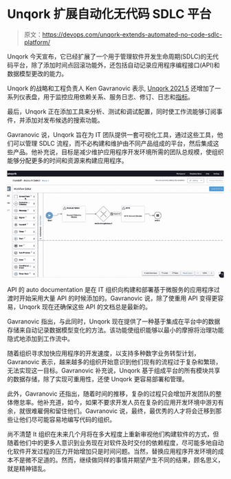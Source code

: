# Unqork 扩展自动化无代码 SDLC 平台

> 原文：<https://devops.com/unqork-extends-automated-no-code-sdlc-platform/>

Unqork 今天宣布，它已经扩展了一个用于管理软件开发生命周期(SDLC)的无代码平台，除了添加时间点回滚功能外，还包括自动记录应用程序编程接口(API)和数据模型更改的能力。

Unqork 的战略和工程负责人 Ken Gavranovic 表示, [Unqork 2021.5](https://content.unqork.com/press/2021_5) 还增加了一系列仪表盘，用于监控应用依赖关系、服务日志、修订、日志和[指标](https://devops.com/?s=metrics)。

最后，Unqork 正在添加工具来分析、测试和调试配置，同时使工作流能够订阅事件，并添加对发布候选的搜索功能。

Gavranovic 说，Unqork 旨在为 IT 团队提供一套可视化工具，通过这些工具，他们可以管理 SDLC 流程，而不必构建和维护由不同产品组成的平台，然后集成这些产品。他补充说，目标是减少维护应用程序开发环境所需的团队总规模，使组织能够分配更多的时间和资源来构建应用程序。

![](img/0e1e10e6ed40934e42c6324d47ae97c3.png)

API 的 auto documentation 是在 IT 组织向构建和部署基于微服务的应用程序过渡时开始采用大量 API 的时候添加的。Gavranovic 说，除了使重用 API 变得更容易，Unqork 现在还确保这些 API 的文档总是最新的。

Gavranovic 指出，与此同时，Unqork 现在提供了一种基于集成在平台中的数据存储来自动记录数据模型变化的方法。该功能使组织能够以最小的摩擦将治理功能隐式地添加到工作流中。

随着组织寻求加快应用程序的开发速度，以支持多种数字业务转型计划，Gavranovic 表示，越来越多的组织开始意识到他们现有的流程过于复杂和繁琐，无法实现这一目标。Gavranovic 补充说，Unqork 基于组成平台的所有模块共享的数据存储，除了实现可重用性，还使 Unqork 更容易部署和管理。

此外，Gavranovic 还指出，随着时间的推移，复杂的过程只会增加开发团队的整体倦怠率。他补充道，如今，如果不要求开发人员在复杂的应用开发环境中游刃有余，就很难雇佣和留住他们。Gavranovic 说，最终，最优秀的人才将会迁移到那些让他们尽可能容易地编写代码的组织。

尚不清楚 It 组织在未来几个月将在多大程度上重新审视他们构建软件的方式，但随着他们中的更多人意识到业务现在对软件及时交付的依赖程度，尽可能多地自动化软件开发过程的压力开始增加只是时间问题。当然，替换应用程序开发环境的成本不是微不足道的。然而，继续做同样的事情并期望产生不同的结果，顾名思义，就是精神错乱。